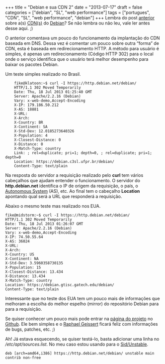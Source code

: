 +++
title = "Debian e sua CDN 2"
date = "2013-07-17"
draft = false
categories = ["debian", "SL", "web performance"]
tags = ["portugues", "CDN", "SL", "web performance", "debian"]
+++
Lembra do post
[anterior](https://www.fernandoike.com/2013/06/01/debian-e-sua-cdn-experimental/)
sobre a(s)
[CDN(s)](https://en.wikipedia.org/wiki/Content_delivery_network) do
[Debian](https://www.debian.org/)? Se não lembra ou não leu, vale ler
antes desse aqui. ;)

O anterior comentava um pouco do funcionamento da implantação do CDN
baseada em DNS. Dessa vez é comentar um pouco sobre outra “forma” de
CDN, esta é baseada em redirecionamento HTTP. A método para usuário é
simples, é apenas um redirecionamento (Código HTTP 302) para o local
onde o serviço identifica que o usuário terá melhor desempenho para
baixar os pacotes Debian.

Um teste simples realizado no Brasil.

```
    fike@klatoon:~$ curl -I https://http.debian.net/debian/
    HTTP/1.1 302 Moved Temporarily
    Date: Thu, 18 Jul 2013 01:25:40 GMT
    Server: Apache/2.2.16 (Debian)
    Vary: x-web-demo,Accept-Encoding
    X-IP: 179.186.50.212
    X-AS: 18881
    X-URL:
    X-Arch:
    X-Country: BR
    X-Continent: SA
    X-Std-Dev: 12.0185273640326
    X-Population: 4
    X-Closest-Distance: 0
    X-Distance: 0
    X-Match-Type: country
    Link: ; rel=duplicate; pri=1; depth=0, ; rel=duplicate; pri=1; depth=0
    Location: https://debian.c3sl.ufpr.br/debian/
    Content-Type: text/plain
```

Na resposta do servidor a requisição realizado pelo **curl** tem vários
cabeçalhos que ajudam entender o funcionamento. O servidor do
**http.debian.net** identifica o IP de origem da requisição, o país, o [Autonomous
System](https://en.wikipedia.org/wiki/Autonomous_System_(Internet))
(AS), etc. Ao final tem o cabeçalho **Location** apontando qual será a
URL que responderá a requisição.

Abaixo o mesmo teste mas realizado nos EUA.

    fike@midstorm:~$ curl -I https://http.debian.net/debian/
    HTTP/1.1 302 Moved Temporarily
    Date: Thu, 18 Jul 2013 01:26:07 GMT
    Server: Apache/2.2.16 (Debian)
    Vary: x-web-demo,Accept-Encoding
    X-IP: 74.50.55.64
    X-AS: 36024
    X-URL:
    X-Arch:
    X-Country: US
    X-Continent: NA
    X-Std-Dev: 3.5960358730135
    X-Population: 15
    X-Closest-Distance: 13.434
    X-Distance: 13.434
    X-Match-Type: country
    Location: https://debian.gtisc.gatech.edu/debian/
    Content-Type: text/plain

Interessante que no teste dos EUA tem um pouco mais de informações que
melhoram a escolha do melhor espelho (mirror) do repositório Debian para
para a requisição.

Se quiser conhecer um pouco mais pode entrar na [página do
projeto](https://github.com/rgeissert/http-redirector/) no
[Github](https://github.com). Ele bem simples e o [Raphael
Geissert](https://rgeissert.blogspot.com.br/) ficará feliz com
informações de bugs, patches, etc. ;)

Ah! Já estava esquecendo, se quiser testá-lo, basta adicionar uma linha
no */etc/apt/sources.list*. No meu caso estou usando para o
[Sid/Unstable](https://www.debian.org/releases/sid/).

```
deb [arch=amd64,i386] https://http.debian.net/debian/ unstable main contrib non-free
```
